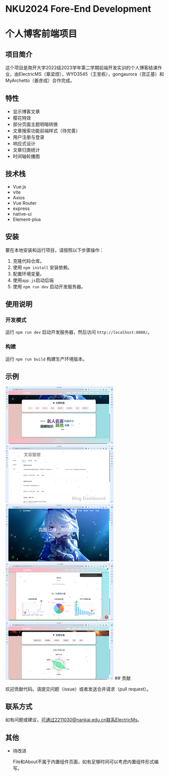 # NKU2024 Fore-End Development

# 个人博客前端项目

## 项目简介

这个项目是南开大学2022级2023学年第二学期前端开发实训的个人博客结课作业，由ElectricMS（章梁煜），WYD3545（王昱栋），gongaurora（宫正基）和MyArchetto（姜彦成）合作完成。

## 特性

- 显示博客文章
- 樱花特效
- 部分页面主题明暗转换
- 文章搜索功能前端样式（待完善）
- 用户注册与登录
- 响应式设计
- 文章归类统计
- 时间轴轮播图

## 技术栈

- Vue.js
- vite
- Axios
- Vue Router
- express
- native-ui
- Element-plus

## 安装

要在本地安装和运行项目，请按照以下步骤操作：

1. 克隆代码仓库。
2. 使用 `npm install` 安装依赖。
3. 配置环境变量。
4. 使用`app.js`启动后端
5. 使用 `npm run dev` 启动开发服务器。

## 使用说明

### 开发模式

运行 `npm run dev` 启动开发服务器，然后访问 `http://localhost:8080/`。

### 构建

运行 `npm run build` 构建生产环境版本。

## 示例

<img src="/client/src/medias/readmeimg/0a928ef29b57d0bb709c3c276c3983c.png" alt="23345ba2b06b8a437a03fd3c2a7258e" style="zoom: 33%;" />
<img src="/client/src/medias/readmeimg/2ea0d05ea6a166735207340e52556c2.png" alt="23345ba2b06b8a437a03fd3c2a7258e" style="zoom: 33%;" />
<img src="/client/src/medias/readmeimg/42cd84bbc54470dcaaf335069ad5a47.png" alt="23345ba2b06b8a437a03fd3c2a7258e" style="zoom: 33%;" />
<img src="/client/src/medias/readmeimg/84c3b668368411bca3931a8f2adc46c.png" alt="23345ba2b06b8a437a03fd3c2a7258e" style="zoom: 33%;" />
<img src="/client/src/medias/readmeimg/ddb62edb619cb37db5decbbae255358.png" alt="23345ba2b06b8a437a03fd3c2a7258e" style="zoom: 33%;" />
## 贡献

欢迎贡献代码。请提交问题（issue）或者发送合并请求（pull request）。

## 联系方式

如有问题或建议，可通过2211030@nankai.edu.cn联系ElectricMs。

## 其他

* 待改进

  File和About不属于内置组件页面，如有足够时间可以考虑内置组件形式编写。
